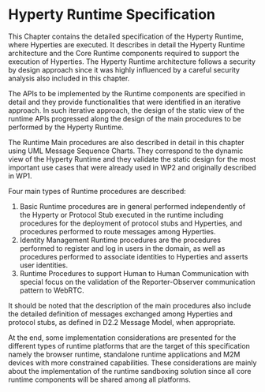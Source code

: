 Hyperty Runtime Specification
=============================

This Chapter contains the detailed specification of the Hyperty Runtime, where Hyperties are executed. It describes in detail the Hyperty Runtime architecture and the Core Runtime components required to support the execution of Hyperties. The Hyperty Runtime architecture follows a security by design approach since it was highly influenced by a careful security analysis also included in this chapter.

The APIs to be implemented by the Runtime components are specified in detail and they provide functionalities that were identified in an iterative approach. In such iterative approach, the design of the static view of the runtime APIs progressed along the design of the main procedures to be performed by the Hyperty Runtime.

The Runtime Main procedures are also described in detail in this chapter using UML Message Sequence Charts. They correspond to the dynamic view of the Hyperty Runtime and they validate the static design for the most important use cases that were already used in WP2 and originally described in WP1.

Four main types of Runtime procedures are described:

1.	Basic Runtime procedures are in general performed independently of the Hyperty or Protocol Stub executed in the runtime including procedures for the deployment of protocol stubs and Hyperties, and procedures performed to route messages among Hyperties.
2.	Identity Management Runtime procedures are the procedures performed to register and log in users in the domain, as well as procedures performed to associate identities to Hyperties and asserts user identities.
3.	Runtime Procedures to support Human to Human Communication with special focus on the validation of the Reporter-Observer communication pattern to WebRTC.

It should be noted that the description of the main procedures also include the detailed definition of messages exchanged among Hyperties and protocol stubs, as defined in D2.2 Message Model, when appropriate.

At the end, some implementation considerations are presented for the different types of runtime platforms that are the target of this specification namely the browser runtime, standalone runtime applications and M2M devices with more constrained capabilities. These considerations are mainly about the implementation of the runtime sandboxing solution since all core runtime components will be shared among all platforms.
